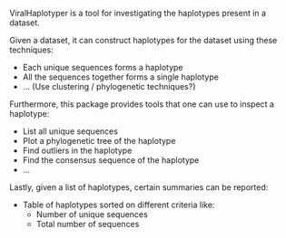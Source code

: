 ViralHaplotyper is a tool for investigating the haplotypes present in a
dataset.

Given a dataset, it can construct haplotypes for the dataset using these
techniques:
 * Each unique sequences forms a haplotype
 * All the sequences together forms a single haplotype
 * ... (Use clustering / phylogenetic techniques?)

Furthermore, this package provides tools that one can use to inspect a
haplotype:
 * List all unique sequences
 * Plot a phylogenetic tree of the haplotype
 * Find outliers in the haplotype
 * Find the consensus sequence of the haplotype
 * ...

Lastly, given a list of haplotypes, certain summaries can be reported:
 * Table of haplotypes sorted on different criteria like:
   * Number of unique sequences
   * Total number of sequences
